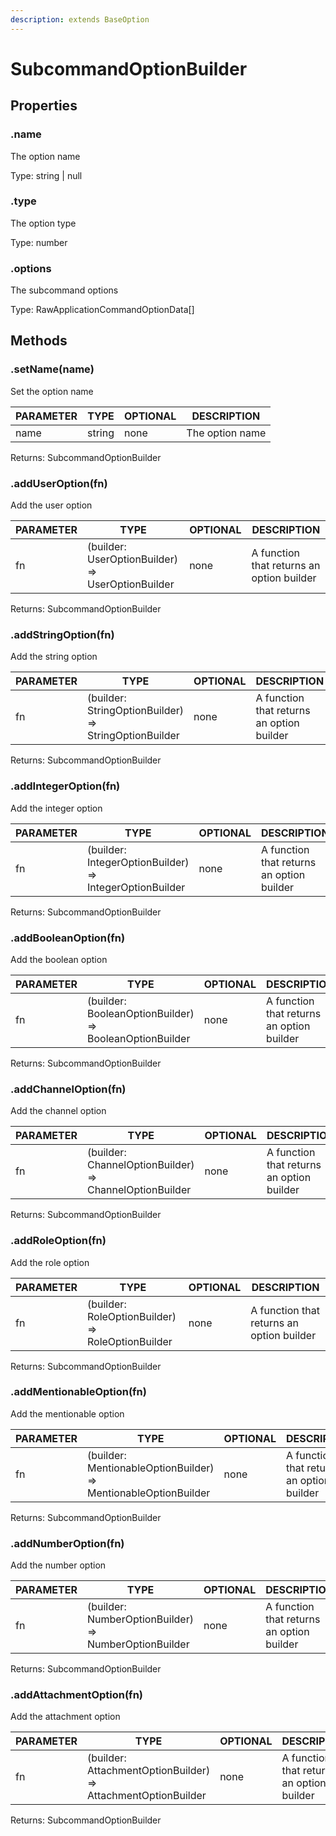 ```yaml
---
description: extends BaseOption
---
```


# SubcommandOptionBuilder

## Properties

### .name

The option name

Type: string | null

### .type

The option type

Type: number

### .options

The subcommand options

Type: RawApplicationCommandOptionData\[]

## Methods

### .setName(name)

Set the option name

| PARAMETER | TYPE   | OPTIONAL | DESCRIPTION     |
| --------- | ------ | -------- | --------------- |
| name      | string | none     | The option name |

Returns: SubcommandOptionBuilder

### .addUserOption(fn)

Add the user option

| PARAMETER | TYPE                                              | OPTIONAL | DESCRIPTION                               |
| --------- | ------------------------------------------------- | -------- | ----------------------------------------- |
| fn        | (builder: UserOptionBuilder) => UserOptionBuilder | none     | A function that returns an option builder |

Returns: SubcommandOptionBuilder

### .addStringOption(fn)

Add the string option

| PARAMETER | TYPE                                                  | OPTIONAL | DESCRIPTION                               |
| --------- | ----------------------------------------------------- | -------- | ----------------------------------------- |
| fn        | (builder: StringOptionBuilder) => StringOptionBuilder | none     | A function that returns an option builder |

Returns: SubcommandOptionBuilder

### .addIntegerOption(fn)

Add the integer option

| PARAMETER | TYPE                                                    | OPTIONAL | DESCRIPTION                               |
| --------- | ------------------------------------------------------- | -------- | ----------------------------------------- |
| fn        | (builder: IntegerOptionBuilder) => IntegerOptionBuilder | none     | A function that returns an option builder |

Returns: SubcommandOptionBuilder

### .addBooleanOption(fn)

Add the boolean option

| PARAMETER | TYPE                                                    | OPTIONAL | DESCRIPTION                               |
| --------- | ------------------------------------------------------- | -------- | ----------------------------------------- |
| fn        | (builder: BooleanOptionBuilder) => BooleanOptionBuilder | none     | A function that returns an option builder |

Returns: SubcommandOptionBuilder

### .addChannelOption(fn)

Add the channel option

| PARAMETER | TYPE                                                    | OPTIONAL | DESCRIPTION                               |
| --------- | ------------------------------------------------------- | -------- | ----------------------------------------- |
| fn        | (builder: ChannelOptionBuilder) => ChannelOptionBuilder | none     | A function that returns an option builder |

Returns: SubcommandOptionBuilder

### .addRoleOption(fn)

Add the role option

| PARAMETER | TYPE                                              | OPTIONAL | DESCRIPTION                               |
| --------- | ------------------------------------------------- | -------- | ----------------------------------------- |
| fn        | (builder: RoleOptionBuilder) => RoleOptionBuilder | none     | A function that returns an option builder |

Returns: SubcommandOptionBuilder

### .addMentionableOption(fn)

Add the mentionable option

| PARAMETER | TYPE                                                            | OPTIONAL | DESCRIPTION                               |
| --------- | --------------------------------------------------------------- | -------- | ----------------------------------------- |
| fn        | (builder: MentionableOptionBuilder) => MentionableOptionBuilder | none     | A function that returns an option builder |

Returns: SubcommandOptionBuilder

### .addNumberOption(fn)

Add the number option

| PARAMETER | TYPE                                                  | OPTIONAL | DESCRIPTION                               |
| --------- | ----------------------------------------------------- | -------- | ----------------------------------------- |
| fn        | (builder: NumberOptionBuilder) => NumberOptionBuilder | none     | A function that returns an option builder |

Returns: SubcommandOptionBuilder

### .addAttachmentOption(fn)

Add the attachment option

| PARAMETER | TYPE                                                          | OPTIONAL | DESCRIPTION                               |
| --------- | ------------------------------------------------------------- | -------- | ----------------------------------------- |
| fn        | (builder: AttachmentOptionBuilder) => AttachmentOptionBuilder | none     | A function that returns an option builder |

Returns: SubcommandOptionBuilder
